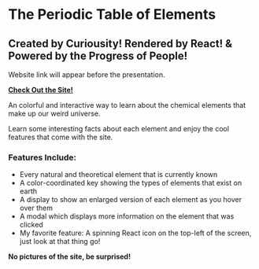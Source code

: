 # The Periodic Table of Elements

## Created by Curiousity! Rendered by React! & Powered by the Progress of People!

Website link will appear before the presentation.

**[Check Out the Site!](https://dynamicchemistry.netlify.app)**

An colorful and interactive way to learn about the chemical elements that make up our weird universe.

Learn some interesting facts about each element and enjoy the cool features that come with the site.

### Features Include:

- Every natural and theoretical element that is currently known
- A color-coordinated key showing the types of elements that exist on earth
- A display to show an enlarged version of each element as you hover over them
- A modal which displays more information on the element that was clicked
- My favorite feature: A spinning React icon on the top-left of the screen, just look at that thing go!

**No pictures of the site, be surprised!**
